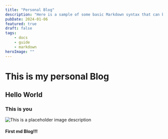 ```yaml
---
title: "Personal Blog"
description: "Here is a sample of some basic Markdown syntax that can be used when writing Markdown content in Astro."
pubDate: 2024-01-06
featured: true
draft: false
tags:
    - docs
    - guide
    - markdown
heroImage: ""
---
```


# This is my personal Blog

## Hello World

### This is you

![This is a placeholder image description](/images/picture.png)

#### First md Blog!!!
